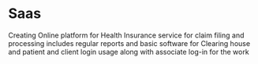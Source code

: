 # Saas
Creating Online platform for Health Insurance service for claim filing and processing includes regular reports and basic software for Clearing house and patient and client login usage along with associate log-in for the work
